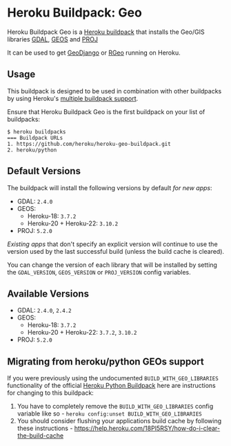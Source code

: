 Heroku Buildpack: Geo
=====================

Heroku Buildpack Geo is a [Heroku buildpack](http://devcenter.heroku.com/articles/buildpacks) that
installs the Geo/GIS libraries [GDAL](https://www.gdal.org/), [GEOS](https://trac.osgeo.org/geos/) and [PROJ](https://proj4.org/)

It can be used to get [GeoDjango](https://docs.djangoproject.com/en/2.1/ref/contrib/gis/) or [RGeo](https://github.com/rgeo/rgeo) running on Heroku.

Usage
-----

This buildpack is designed to be used in combination with other buildpacks by using Heroku's [multiple buildpack support](https://devcenter.heroku.com/articles/using-multiple-buildpacks-for-an-app).

Ensure that Heroku Buildpack Geo is the first buildpack on your list of buildpacks:

```
$ heroku buildpacks
=== Buildpack URLs
1. https://github.com/heroku/heroku-geo-buildpack.git
2. heroku/python
```

Default Versions
----------------

The buildpack will install the following versions by default *for new apps*:

- GDAL: `2.4.0`
- GEOS:
  - Heroku-18: `3.7.2`
  - Heroku-20 + Heroku-22: `3.10.2`
- PROJ: `5.2.0`

*Existing apps* that don't specify an explicit version will continue to use the
version used by the last successful build (unless the build cache is cleared).

You can change the version of each library that will be installed by setting the
`GDAL_VERSION`, `GEOS_VERSION` or `PROJ_VERSION` config variables.

Available Versions
------------------

- GDAL: `2.4.0`, `2.4.2`
- GEOS:
  - Heroku-18: `3.7.2`
  - Heroku-20 + Heroku-22: `3.7.2`, `3.10.2`
- PROJ: `5.2.0`

Migrating from heroku/python GEOs support
-----------------------------------------

If you were previously using the undocumented `BUILD_WITH_GEO_LIBRARIES` functionality of the official [Heroku Python Buildpack](https://github.com/heroku/heroku-buildpack-python) here are instructions for changing to this buildpack:

1. You have to completely remove the `BUILD_WITH_GEO_LIBRARIES` config variable like so - `heroku config:unset BUILD_WITH_GEO_LIBRARIES`
2. You should consider flushing your applications build cache by following these instructions - https://help.heroku.com/18PI5RSY/how-do-i-clear-the-build-cache
